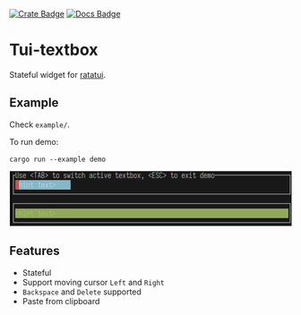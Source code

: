[![Crate Badge]][Crate]
[![Docs Badge]][Docs]

[Crate Badge]: https://img.shields.io/crates/v/tui-textbox?logo=rust&style=flat-square
[Crate]: https://crates.io/crates/tui-textbox
[Docs Badge]: https://img.shields.io/docsrs/ratatui-image?logo=rust&style=flat-square
[Docs]: https://docs.rs/tui-textbox/

# Tui-textbox

Stateful widget for [ratatui](https://github.com/ratatui-org/ratatui).

## Example

Check `example/`.

To run demo:

```shell
cargo run --example demo
```

![demo](./tui-textbox-demo.gif)

## Features

- Stateful
- Support moving cursor `Left` and `Right`
- `Backspace` and `Delete` supported
- Paste from clipboard
